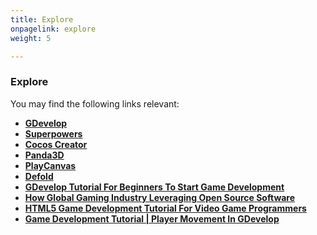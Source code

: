 ```yaml
---
title: Explore
onpagelink: explore
weight: 5

---
```


### **Explore**

You may find the following links relevant:

*   **[GDevelop](https://products.containerize.com/game-development-software/gdevelop/)**
*   **[Superpowers](https://products.containerize.com/game-development-software/superpowers/)**
*   **[Cocos Creator](https://products.containerize.com/game-development-software/cocos-creator/)**
*   **[Panda3D](https://products.containerize.com/game-development-software/panda3d/)**
*   **[PlayCanvas](https://products.containerize.com/game-development-software/playcanvas/)**
*   **[Defold](https://products.containerize.com/game-development-software/defold/)**
*   **[GDevelop Tutorial For Beginners To Start Game Development](https://blog.containerize.com/2021/05/05/gdevelop-tutorial-for-beginners-to-start-game-development/)**
*   **[How Global Gaming Industry Leveraging Open Source Software](https://blog.containerize.com/2021/05/07/how-global-gaming-industry-leveraging-open-source-software/)**
*   **[HTML5 Game Development Tutorial For Video Game Programmers](https://blog.containerize.com/2021/05/19/html5-game-development-tutorial-for-video-game-programmers/)**
*   **[Game Development Tutorial | Player Movement In GDevelop](https://blog.containerize.com/2021/05/19/html5-game-development-tutorial-for-video-game-programmers/)**
